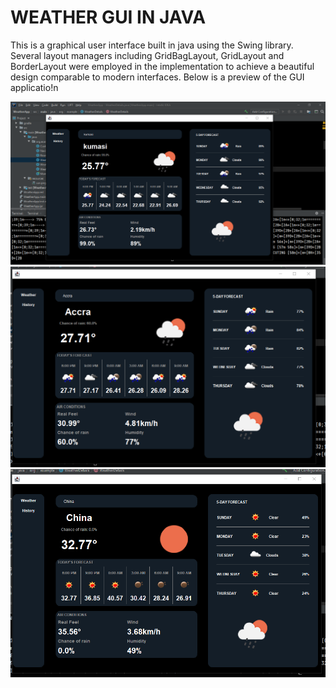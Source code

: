 # WEATHER GUI IN JAVA
This is a graphical user interface built in java using the Swing library. Several layout managers including GridBagLayout, GridLayout and BorderLayout were employed in the implementation to achieve a beautiful design comparable to modern interfaces. Below is a preview of the GUI applicatio!n

![alt text](./images/1.png)  
![alt text](./images/2.png)  
![alt text](./images/3.png)
